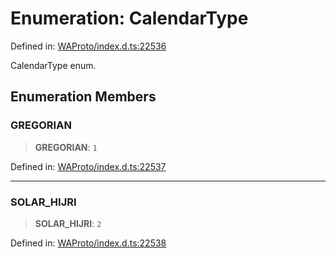 # Enumeration: CalendarType

Defined in: [WAProto/index.d.ts:22536](https://github.com/Fokusdotid/Baileys/blob/8399cb6fd4e55090cdf57b06ffaae3e8a88880fe/WAProto/index.d.ts#L22536)

CalendarType enum.

## Enumeration Members

### GREGORIAN

> **GREGORIAN**: `1`

Defined in: [WAProto/index.d.ts:22537](https://github.com/Fokusdotid/Baileys/blob/8399cb6fd4e55090cdf57b06ffaae3e8a88880fe/WAProto/index.d.ts#L22537)

***

### SOLAR\_HIJRI

> **SOLAR\_HIJRI**: `2`

Defined in: [WAProto/index.d.ts:22538](https://github.com/Fokusdotid/Baileys/blob/8399cb6fd4e55090cdf57b06ffaae3e8a88880fe/WAProto/index.d.ts#L22538)
